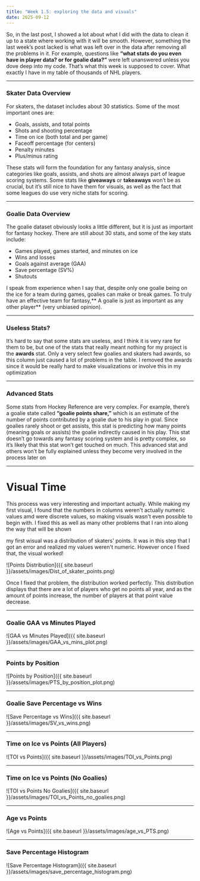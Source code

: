 ```yaml
---
title: "Week 1.5: exploring the data and visuals"
date: 2025-09-12
---
```


So, in the last post, I showed a lot about what I did with the data to clean it up to a state where working with it will be smooth. However, something the last week’s post lacked is what was left over in the data after removing all the problems in it. For example, questions like **“what stats do you even have in player data? or for goalie data?”** were left unanswered unless you dove deep into my code. That’s what this week is supposed to cover. What exactly I have in my table of thousands of NHL players.

---

### Skater Data Overview
For skaters, the dataset includes about 30 statistics. Some of the most important ones are:  

- Goals, assists, and total points
- Shots and shooting percentage  
- Time on ice (both total and per game)  
- Faceoff percentage (for centers)  
- Penalty minutes  
- Plus/minus rating  

These stats will form the foundation for any fantasy analysis, since categories like goals, assists, and shots are almost always part of league scoring systems. Some stats like **giveaways** or **takeaways** won’t be as crucial, but it’s still nice to have them for visuals, as well as the fact that some leagues do use very niche stats for scoring.

---

### Goalie Data Overview
The goalie dataset obviously looks a little different, but it is just as important for fantasy hockey. There are still about 30 stats, and some of the key stats include:  

- Games played, games started, and minutes on ice  
- Wins and losses  
- Goals against average (GAA)  
- Save percentage (SV%)  
- Shutouts  

I speak from experience when I say that, despite only one goalie being on the ice for a team during games, goalies can make or break games. To truly have an effective team for fantasy,** A goalie is just as important as any other player** (very unbiased opinion).

---

### Useless Stats?
It’s hard to say that some stats are useless, and I think it is very rare for them to be, but one of the stats that really meant nothing for my project is the **awards** stat. Only a very select few goalies and skaters had awards, so this column just caused a lot of problems in the table. I removed the awards since it would be really hard to make visualizations or involve this in my optimization

---

### Advanced Stats
Some stats from Hockey Reference are very complex. For example, there’s a goalie state called **“goalie points share,”** which is an estimate of the number of points contributed by a goalie due to his play in goal. Since goalies rarely shoot or get assists, this stat is predicting how many points (meaning goals or assists) the goalie indirectly caused in his play. This stat doesn’t go towards any fantasy scoring system and is pretty complex, so it’s likely that this stat won’t get touched on much. This advanced stat and others won’t be fully explained unless they become very involved in the process later on

---

# Visual Time

This process was very interesting and important actually. While making my first visual, I found that the numbers in columns weren't actually numeric values amd were discrete values, so making visuals wasn't even possible to begin with. I fixed this as well as many other problems that I ran into along the way that will be shown

my first wisual was a distribution of skaters' points. It was in this step that I got an error and realized my values weren't numeric. However once I fixed that, the visual worked!

![Points Distribution]({{ site.baseurl }}/assets/images/Dist_of_skater_points.png)

Once I fixed that problem, the distribution worked perfectly. This distribution displays that there are a lot of players who get no points all year, and as the amount of points increase, the number of players at that point value decrease.

---

### Goalie GAA vs Minutes Played
![GAA vs Minutes Played]({{ site.baseurl }}/assets/images/GAA_vs_mins_plot.png)

---

### Points by Position
![Points by Position]({{ site.baseurl }}/assets/images/PTS_by_position_plot.png)

---

### Goalie Save Percentage vs Wins
![Save Percentage vs Wins]({{ site.baseurl }}/assets/images/SV_vs_wins.png)

---

### Time on Ice vs Points (All Players)
![TOI vs Points]({{ site.baseurl }}/assets/images/TOI_vs_Points.png)

---

### Time on Ice vs Points (No Goalies)
![TOI vs Points No Goalies]({{ site.baseurl }}/assets/images/TOI_vs_Points_no_goalies.png)

---

### Age vs Points
![Age vs Points]({{ site.baseurl }}/assets/images/age_vs_PTS.png)

---

### Save Percentage Histogram
![Save Percentage Histogram]({{ site.baseurl }}/assets/images/save_percentage_histogram.png)
